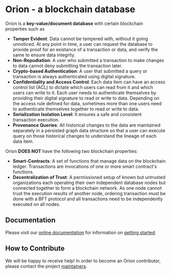 # Orion - a blockchain database
Orion is a **key-value/document database** with certain blockchain properties such as

  - **Tamper Evident**: Data cannot be tampered with, without it going unnoticed. At any point in time, a user can request the database to provide proof for an existance of a transaction or data, and verify the same to ensure data integrity.
  - **Non-Repudiation**: A user who submitted a transaction to make changes to data cannot deny submitting the transaction later.
  - **Crypto-based Authentication**: A user that submitted a query or transaction is always authenticated using digital signature.
  - **Confidentiality and Access Control**: Each data item can have an access control list (ACL) to dictate which users can read from it and which users can write to it. Each user needs to authenticate themselves by providing their digital signature to read or write to data. Depending on the access rule defined for data, sometimes more than one users need to authenticate themselves together to read or write to data.
  - **Serialization Isolation Level**: It ensures a safe and consistent transaction execution.
  - **Provenance Queries**: All historical changes to the data are maintained separately in a persisted graph data structure so that a user can execute query on those historical changes to understand the lineage of each data item.

Orion **DOES NOT** have the following two blockchain properties:

  - **Smart-Contracts**: A set of functions that manage data on the blockchain ledger. Transactions are invocations of one or more smart contract's functions.
  - **Decentralization of Trust**: A permissioned setup of known but untrusted organizations each operating their own independent database nodes but connected together to form a blockchain network. As one node cannot trust the execution results of another node, ordering transaction must be done with a BFT protocol
  and all transactions need to be independently executed on all nodes.
  
## Documentation 
Please visit our [online documentation](http://labs.hyperledger.org/orion-server/) for information on [getting started](http://labs.hyperledger.org/orion-server/docs/introduction/).

## How to Contribute
We will be happy to receive help! In order to become an Orion contributor, please contact the project [maintainers](MAINTAINERS.md).
